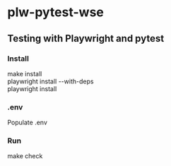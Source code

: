 # plw-pytest-wse

## Testing with Playwright and pytest

### Install
make install  
playwright install --with-deps  
playwright install  

### .env
Populate .env  

### Run
make check  
